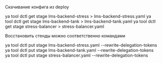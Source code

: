Скачивание конфига из deploy

ya tool dctl get stage lms-backend-stress > lms-backend-stress.yaml
ya tool dctl get stage lms-backend-tank > lms-backend-tank.yaml
ya tool dctl get stage stress-balancer > stress-balancer.yaml

Восстановить стенды можно соответственно командами

ya tool dctl put stage lms-backend-stress.yaml --rewrite-delegation-tokens
ya tool dctl put stage lms-backend-tank.yaml --rewrite-delegation-tokens
ya tool dctl put stage stress-balancer.yaml --rewrite-delegation-tokens
